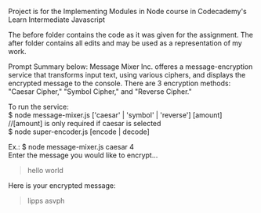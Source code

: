 Project is for the Implementing Modules in Node course in Codecademy's Learn Intermediate Javascript

The before folder contains the code as it was given for the assignment. The after folder contains all edits and may be used as a representation of my work.

Prompt Summary below:
Message Mixer Inc. offeres a message-encryption service that transforms input text, using various ciphers, and displays the encrypted message to the console. There are 3 encryption methods: "Caesar Cipher," "Symbol Cipher," and "Reverse Cipher."

To run the service:
<br>$ node message-mixer.js ['caesar' | 'symbol' | 'reverse'] [amount] //[amount] is only required if caesar is selected
<br>$ node super-encoder.js [encode | decode]

Ex.: 
$ node message-mixer.js caesar 4
<br>Enter the message you would like to encrypt...
> hello world

Here is your encrypted message:
> lipps asvph
